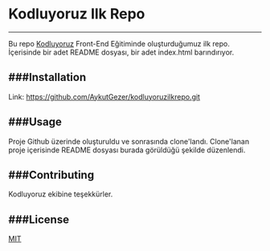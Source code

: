 # Kodluyoruz Ilk Repo
-----
Bu repo [Kodluyoruz](https://github.com/AykutGezer/kodluyoruzilkrepo.git) Front-End Eğitiminde oluşturduğumuz ilk repo. İçerisinde bir adet README dosyası, bir adet index.html barındırıyor.

###Installation
---
Link: https://github.com/AykutGezer/kodluyoruzilkrepo.git

###Usage
---
Proje Github üzerinde oluşturuldu ve sonrasında clone'landı. Clone'lanan proje içerisinde README dosyası burada görüldüğü şekilde düzenlendi.

###Contributing
---
Kodluyoruz ekibine teşekkürler.

###License
---
[MIT](https://choosealicense.com/licenses/mit/)
